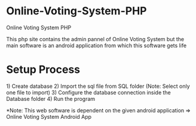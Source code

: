 # Online-Voting-System-PHP
Online Voting System PHP

This php site contains the admin pannel of Online Voting System but the main software is an android application from which this software gets life
<h1>Setup Process</h1>
1) Create database
2) Import the sql file from SQL folder (Note: Select only one file to import)
3) Configure the database connection inside the Database folder
4) Run the program

*Note:
  This web software is dependent on the given android application
  => Online Voting System Android App
